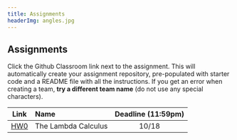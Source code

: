 ```yaml
---
title: Assignments
headerImg: angles.jpg
---
```


## Assignments

Click the Github Classroom link next to the assignment. 
This will automatically create your assignment repository, 
pre-populated with starter code and a README file with all the instructions.
If you get an error when creating a team, **try a different team name**
(do not use any special characters).

 
| Link                                             | Name                            | Deadline (11:59pm)        |
|:------------------------------------------------:|:--------------------------------|:-------------------------:|
| [HW0](https://classroom.github.com/a/InnVTvyH)   | The Lambda Calculus             | 10/18                     |

<!--
| [HW1](https://classroom.github.com/a/EkRI9_oL)   | Introduction to Haskell         | 10/25                     |
| [HW2](https://classroom.github.com/a/mx-NJIdE)   | Random Art                      | 11/3                      |
| [HW3](https://classroom.github.com/a/_zK6AzSI)   | All about Fold                  | 11/13                     |
| [HW4](https://classroom.github.com/a/mSIQkN07)   | Nano                            | 11/22                     |
| [HW5](https://classroom.github.com/a/7B-CwVM8)   | Type Classes                    | 12/6                      |  
-->



<!--
## Practice Exams

- [Midterm Wi 19](/static/raw/130-midterm-wi19.pdf) ([solution](/static/raw/130-midterm-wi19-solution.pdf)),
  [Midterm Fa 19](/static/raw/130-midterm-fa19.pdf) ([solution](/static/raw/130-midterm-fa19-solution.pdf)).

- [Practice Final](https://classroom.github.com/a/BwalVRr6)
-->
  
